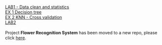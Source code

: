 [LAB1 - Data clean and statistics](LAB1%20-%20Data%20clean%20and%20statistics/statistics.ipynb) <br>
[EX 1 Decision tree](EXE1%20-%20decision%20tree%20-%20loan_data/interest_rate_pridiction.ipynb) <br>
[EX 2 KNN - Cross validation](EX2%20-%20KNN/ex2.ipynb) <br>
[LAB2](LAB2/lab2.ipynb) <br><br>
Project **Flower Recognition System** has been moved to a new repo, please click [here](https://github.com/goagain/Flower-Recognition).
